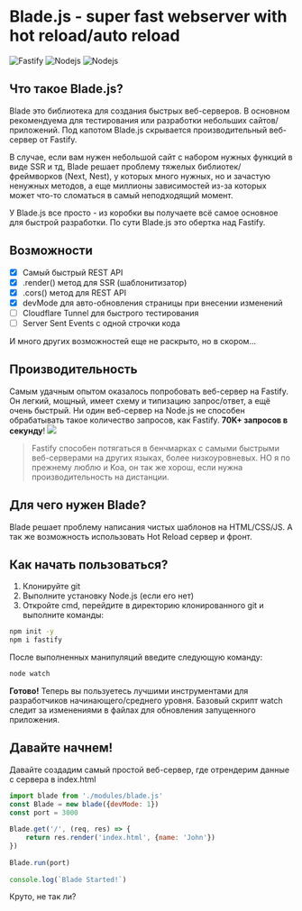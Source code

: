 
# Blade.js - super fast webserver with hot reload/auto reload
![Fastify](https://img.shields.io/badge/fastify-%23000000.svg?style=for-the-badge&logo=fastify&logoColor=white) ![Nodejs](https://img.shields.io/badge/NodeJS->=_v20-green?style=flat) ![Nodejs](https://img.shields.io/badge/NodeJS_Legacy_Support->=_v16-blue?style=flat)

## Что такое Blade.js?
Blade это библиотека для создания быстрых веб-серверов. В основном рекомендуема для тестирования или разработки небольших сайтов/приложений. Под капотом Blade.js скрывается производительный веб-сервер от Fastify.

В случае, если вам нужен небольшой сайт с набором нужных функций в виде SSR и тд, Blade решает проблему тяжелых библиотек/фреймворков (Next, Nest), у которых много нужных, но и зачастую ненужных методов, а еще миллионы зависимостей из-за которых может что-то сломаться в самый неподходящий момент. 

У Blade.js все просто - из коробки вы получаете всё самое основное для быстрой разработки. По сути Blade.js это обертка над Fastify.

## Возможности

 - [x] Самый быстрый REST API
 - [x] .render() метод для SSR (шаблонитизатор)
 - [x] .cors() метод для REST API
 - [x] devMode для авто-обновления страницы при внесении изменений
 - [ ] Cloudflare Tunnel для быстрого тестирования
 - [ ] Server Sent Events с одной строчки кода

И много других возможностей еще не раскрыто, но в скором... 

## Производительность
Самым удачным опытом оказалось попробовать веб-сервер на Fastify. Он легкий, мощный, имеет схему и типизацию запрос/ответ, а ещё очень быстрый. Ни один веб-сервер на Node.js не способен обрабатывать такое количество запросов, как Fastify.  **70K+ запросов в секунду**!
![](https://habrastorage.org/r/w1560/getpro/habr/upload_files/04c/6f1/068/04c6f1068de559d454a233a067dff740.png)
> Fastify способен потягаться в бенчмарках с самыми быстрыми веб-серверами на других языках, более низкоуровневых. НО я по прежнему люблю и Koa, он так же хорош, если нужна производительность на дистанции.

## Для чего нужен Blade?
Blade решает проблему написания чистых шаблонов на HTML/CSS/JS. А так же возможность использовать Hot Reload сервер и фронт.

## Как начать пользоваться?
1. Клонируйте git
2. Выполните установку Node.js (если его нет)
3. Откройте cmd, перейдите в директорию клонированного git и выполните команды:

```bash
npm init -y
npm i fastify
```
После выполненных манипуляций введите следующую команду:

```bash
node watch
```

**Готово!** Теперь вы пользуетесь лучшими инструментами для разработчиков начинающего/среднего уровня. Базовый скрипт watch следит за изменениями в файлах для обновления запущенного приложения.

## Давайте начнем!
Давайте создадим самый простой веб-сервер, где отрендерим данные с сервера в index.html
```javascript
import blade from './modules/blade.js'
const Blade = new blade({devMode: 1})
const port = 3000
    
Blade.get('/', (req, res) => {
	return res.render('index.html', {name: 'John'})
})
    
Blade.run(port)
    
console.log(`Blade Started!`)
```
Круто, не так ли?
